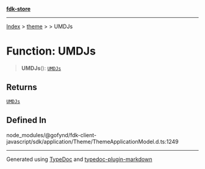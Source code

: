 [**fdk-store**](../../../README.md)
***

[Index](../../../API.md) > [theme](../../README.md) > [<internal>](../README.md) > UMDJs

# Function: UMDJs

> **UMDJs**(): [`UMDJs`](../type-aliases/type-alias.UMDJs.md)

## Returns

[`UMDJs`](../type-aliases/type-alias.UMDJs.md)

## Defined In

node\_modules/@gofynd/fdk-client-javascript/sdk/application/Theme/ThemeApplicationModel.d.ts:1249

***
Generated using [TypeDoc](https://typedoc.org/) and [typedoc-plugin-markdown](https://www.npmjs.com/package/typedoc-plugin-markdown)

